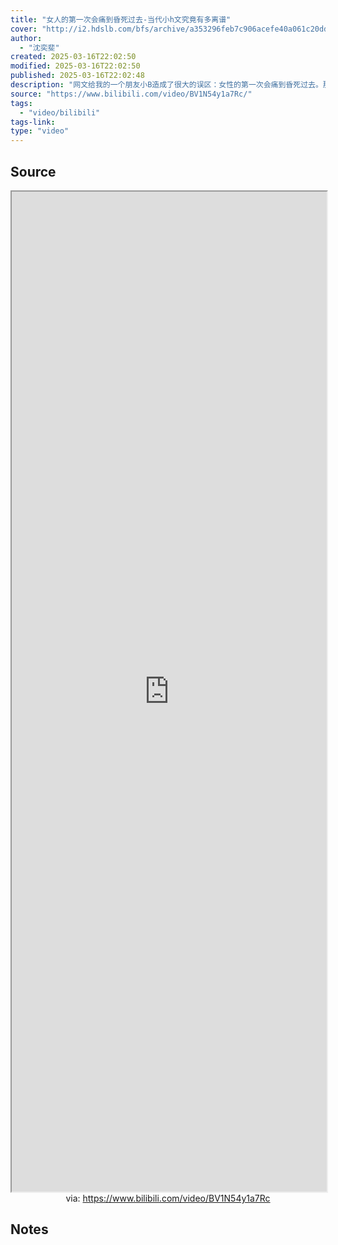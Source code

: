 ```yaml
---
title: "女人的第一次会痛到昏死过去-当代小h文究竟有多离谱"
cover: "http://i2.hdslb.com/bfs/archive/a353296feb7c906acefe40a061c20ddc788e287d.jpg@189w_107h.webp"
author:
  - "沈奕斐"
created: 2025-03-16T22:02:50
modified: 2025-03-16T22:02:50
published: 2025-03-16T22:02:48
description: "网文给我的一个朋友小B造成了很大的误区：女性的第一次会痛到昏死过去。那事实真的是这样吗？这些网文会给女性和男性造成什么影响？我们又能够做些什么？"
source: "https://www.bilibili.com/video/BV1N54y1a7Rc/"
tags:
  - "video/bilibili"
tags-link:
type: "video"
---
```

## Source

<iframe src='https://player.bilibili.com/player.html?isOutside=true&bvid=BV1N54y1a7Rc&p=1&autoplay=false' style='height:40vh;width:100%' class='iframe-radius' allow='fullscreen'></iframe>
<center>via: <a href='https://www.bilibili.com/video/BV1N54y1a7Rc' target='_blank' class='external-link'>https://www.bilibili.com/video/BV1N54y1a7Rc</a></center>


## Notes

